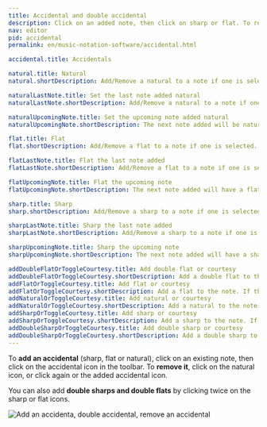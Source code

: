 ```yaml
---
title: Accidental and double accidental
description: Click on an added note, then click on sharp or flat. To remove it, click on the natural icon.
nav: editor
pid: accidental
permalink: en/music-notation-software/accidental.html

accidental.title: Accidentals

natural.title: Natural
natural.shortDescription: Add/Remove a natural to a note if one is selected. Otherwise, the natural will be added to the next note added.

naturalLastNote.title: Set the last note added natural
naturalLastNote.shortDescription: Add/Remove a natural to a note if one is selected. If not possible, the modification will be made to the last note added. In last resort, the natural will be added to the next note added.

naturalUpcomingNote.title: Set the upcoming note added natural 
naturalUpcomingNote.shortDescription: The next note added will be natural.

flat.title: Flat
flat.shortDescription: Add/Remove a flat to a note if one is selected. Otherwise, the flat will be added to the next note added.

flatLastNote.title: Flat the last note added
flatLastNote.shortDescription: Add/Remove a flat to a note if one is selected. If not possible, the modification will be made to the last note added. In last resort, the flat will be added to the next note added.

flatUpcomingNote.title: Flat the upcoming note
flatUpcomingNote.shortDescription: The next note added will have a flat.

sharp.title: Sharp
sharp.shortDescription: Add/Remove a sharp to a note if one is selected. Otherwise, the sharp will be added to the next note added.

sharpLastNote.title: Sharp the last note added
sharpLastNote.shortDescription: Add/Remove a sharp to a note if one is selected. If not possible, the modification will be made to the last note added. In last resort, the sharp will be added to the next note added.

sharpUpcomingNote.title: Sharp the upcoming note
sharpUpcomingNote.shortDescription: The next note added will have a sharp.

addDoubleFlatOrToggleCourtesy.title: Add double flat or courtesy
addDoubleFlatOrToggleCourtesy.shortDescription: Add a double flat to the note. If the note is already double flat, a courtesy notation will be added.
addFlatOrToggleCourtesy.title: Add flat or courtesy
addFlatOrToggleCourtesy.shortDescription: Add a flat to the note. If the note is already flat, a courtesy notation will be added.
addNaturalOrToggleCourtesy.title: Add natural or courtesy
addNaturalOrToggleCourtesy.shortDescription: Add a natural to the note. If the note is already natural, a courtesy notation will be added.
addSharpOrToggleCourtesy.title: Add sharp or courtesy
addSharpOrToggleCourtesy.shortDescription: Add a sharp to the note. If the note is already sharp, a courtesy notation will be added.
addDoubleSharpOrToggleCourtesy.title: Add double sharp or courtesy
addDoubleSharpOrToggleCourtesy.shortDescription: Add a double sharp to the note. If the note is already double sharp, a courtesy notation will be added.
---
```


To **add an accidental** (sharp, flat or natural), click on an existing note, then click on the accidental icon in the toolbar. To **remove it**, click on the natural icon, or click again or the added accidental icon.

You can also add **double sharps and double flats** by clicking twice on the sharp or flat icons.

![Add an accidenta, double accidental, remove an accidental](/help/assets/img/editor/accidentals.gif)